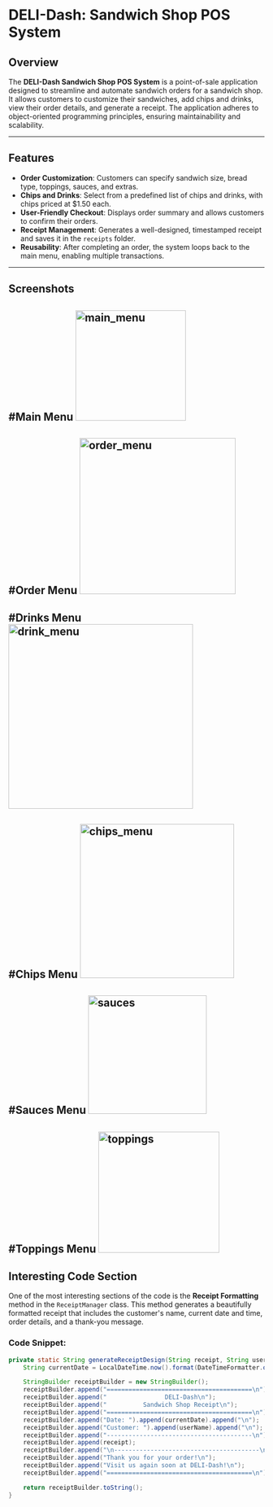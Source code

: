 # DELI-Dash: Sandwich Shop POS System

## Overview

The **DELI-Dash Sandwich Shop POS System** is a point-of-sale application designed to streamline and automate sandwich orders for a sandwich shop. It allows customers to customize their sandwiches, add chips and drinks, view their order details, and generate a receipt. The application adheres to object-oriented programming principles, ensuring maintainability and scalability.

---

## Features

- **Order Customization**: Customers can specify sandwich size, bread type, toppings, sauces, and extras.
- **Chips and Drinks**: Select from a predefined list of chips and drinks, with chips priced at $1.50 each.
- **User-Friendly Checkout**: Displays order summary and allows customers to confirm their orders.
- **Receipt Management**: Generates a well-designed, timestamped receipt and saves it in the `receipts` folder.
- **Reusability**: After completing an order, the system loops back to the main menu, enabling multiple transactions.

---

## Screenshots
#Main Menu 
<img width="217" alt="main_menu" src="https://github.com/user-attachments/assets/b341ef11-803b-49dd-9720-6680f9fe394c">
-------------------------------------------------------------------------------------------------------------------
#Order Menu
<img width="307" alt="order_menu" src="https://github.com/user-attachments/assets/e655fec5-7b5c-40b4-95dd-a543903b94d9">
--------------------------------------------------------------------------------------------------------------------
#Drinks Menu 
<img width="363" alt="drink_menu" src="https://github.com/user-attachments/assets/f3bfb484-652f-485d-984a-cd1aeabfd468">
--------------------------------------------------------------------------------------------------------------------
#Chips Menu
<img width="303" alt="chips_menu" src="https://github.com/user-attachments/assets/56c33887-a38a-439b-b808-8ec39e99587f">
--------------------------------------------------------------------------------------------------------------------
#Sauces Menu
<img width="233" alt="sauces" src="https://github.com/user-attachments/assets/60f982fb-c983-4427-beef-2c93a6c3c34d">
----------------------------------------------------------------------------------------------------------------------
#Toppings Menu
<img width="238" alt="toppings" src="https://github.com/user-attachments/assets/93c4961d-b0c4-4d8a-95eb-0e2bbebed62b">
---

## Interesting Code Section

One of the most interesting sections of the code is the **Receipt Formatting** method in the `ReceiptManager` class. This method generates a beautifully formatted receipt that includes the customer's name, current date and time, order details, and a thank-you message.

### Code Snippet:
```java
private static String generateReceiptDesign(String receipt, String userName) {
    String currentDate = LocalDateTime.now().format(DateTimeFormatter.ofPattern("yyyy-MM-dd HH:mm:ss"));

    StringBuilder receiptBuilder = new StringBuilder();
    receiptBuilder.append("========================================\n");
    receiptBuilder.append("                DELI-Dash\n");
    receiptBuilder.append("          Sandwich Shop Receipt\n");
    receiptBuilder.append("========================================\n");
    receiptBuilder.append("Date: ").append(currentDate).append("\n");
    receiptBuilder.append("Customer: ").append(userName).append("\n");
    receiptBuilder.append("----------------------------------------\n");
    receiptBuilder.append(receipt);
    receiptBuilder.append("\n----------------------------------------\n");
    receiptBuilder.append("Thank you for your order!\n");
    receiptBuilder.append("Visit us again soon at DELI-Dash!\n");
    receiptBuilder.append("========================================\n");

    return receiptBuilder.toString();
}
